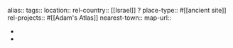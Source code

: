 alias::
tags::
location::
rel-country:: [[Israel]] ?
place-type:: #[[ancient site]]
rel-projects:: #[[Adam's Atlas]]
nearest-town::
map-url::

-
-
